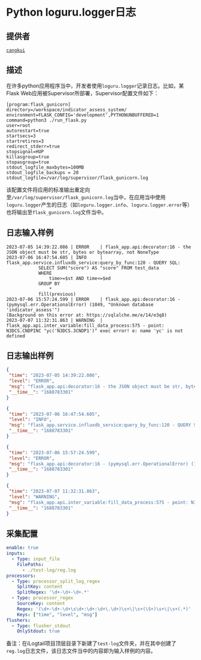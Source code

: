 # Python loguru.logger日志

## 提供者

[`cangkui`](https://github.com/cangkui)

## 描述

在许多python应用程序当中，开发者使用`loguru.logger`记录日志。比如，某Flask Web应用被Supervisor所部署，Supervisor配置文件如下：

```text
[program:flask_gunicorn]
directory=/workspace/indicator_assess_system/
environment=FLASK_CONFIG='development',PYTHONUNBUFFERED=1
command=python3 ./run_flask.py
user=root
autorestart=true
startsecs=3
startretires=3
redirect_stderr=true
stopsignal=HUP
killasgroup=true
stopasgroup=true
stdout_logfile_maxbytes=100MB
stdout_logfile_backups = 20
stdout_logfile=/var/log/supervisor/flask_gunicorn.log
```

该配置文件将应用的标准输出重定向至`/var/log/supervisor/flask_gunicorn.log`当中，在应用当中使用`loguru.logger`产生的日志（如`loguru.logger.info`、`loguru.logger.error`等）也将输出至`flask_gunicorn.log`文件当中。

## 日志输入样例

```text
2023-07-05 14:39:22.086 | ERROR    | flask_app.api:decorator:16 - the JSON object must be str, bytes or bytearray, not NoneType
2023-07-06 16:47:54.605 | INFO     | flask_app.service.influxdb_service:query_by_func:120 - QUERY SQL: 
            SELECT SUM("score") AS "score" FROM test_data 
            WHERE
                time>=$st AND time<=$ed
            GROUP BY
                *
            fill(previous)
2023-07-06 15:57:24.599 | ERROR    | flask_app.api:decorator:16 - (pymysql.err.OperationalError) (1049, "Unknown database 'indicator_assess'")
(Background on this error at: https://sqlalche.me/e/14/e3q8)
2023-07-07 11:32:31.863 | WARNING  | flask_app.api.inter_variable:fill_data_process:575 - point: N3DCS.CNDPINC "yc('N3DCS.3CNDP1')" exec error! e: name 'yc' is not defined
```

## 日志输出样例

```json
{
 "time": "2023-07-05 14:39:22.086",
 "level": "ERROR",
 "msg": "flask_app.api:decorator:16 - the JSON object must be str, bytes or bytearray, not NoneType",
 "__time__": "1688783301"
}

{
 "time": "2023-07-06 16:47:54.605",
 "level": "INFO",
 "msg": "flask_app.service.influxdb_service:query_by_func:120 - QUERY SQL: \n            SELECT SUM(\"score\") AS \"score\" FROM test_data \n            WHERE\n                time>=$st AND time<=$ed\n            GROUP BY\n                *\n            fill(previous)",
 "__time__": "1688783301"
} 

{
 "time": "2023-07-06 15:57:24.599",
 "level": "ERROR",
 "msg": "flask_app.api:decorator:16 - (pymysql.err.OperationalError) (1049, \"Unknown database 'indicator_assess'\")\n(Background on this error at: https://sqlalche.me/e/14/e3q8)",
 "__time__": "1688783301"
} 

{
 "time": "2023-07-07 11:32:31.863",
 "level": "WARNING",
 "msg": "flask_app.api.inter_variable:fill_data_process:575 - point: N3DCS.CNDPINC \"yc('N3DCS.3CNDP1')\" exec error! e: name 'yc' is not defined",
 "__time__": "1688783301"
}
```

## 采集配置

```yaml
enable: true
inputs:
  - Type: input_file
    FilePaths: 
      - ./test-log/reg.log
processors:
  - Type: processor_split_log_regex
    SplitKey: content
    SplitRegex: '\d+-\d+-\d+.*'
  - Type: processor_regex
    SourceKey: content
    Regex: '(\d+-\d+-\d+\s\d+:\d+:\d+\.\d+)\s+\|\s+(\S+)\s+\|\s+(.*)'
    Keys: ["time", "level", "msg"]
flushers:
  - Type: flusher_stdout
    OnlyStdout: true
```

备注：在iLogtail项目顶层目录下新建了`test-log`文件夹，并在其中创建了`reg.log`日志文件，该日志文件当中的内容即为输入样例的内容。

